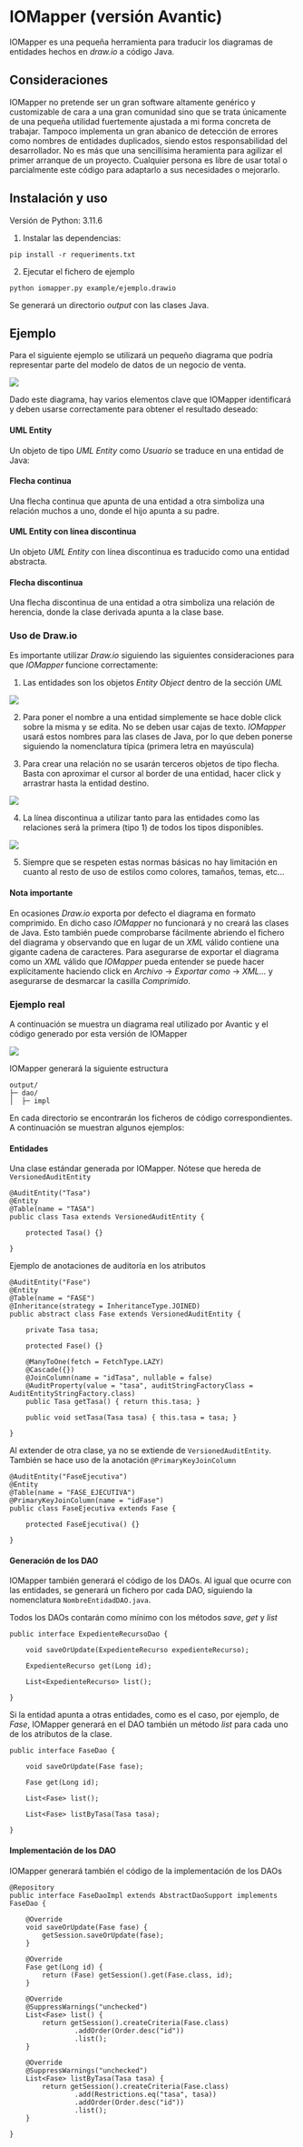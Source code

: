 # IOMapper (versión Avantic)

IOMapper es una pequeña herramienta para traducir los diagramas de entidades hechos en *draw.io* a código Java.

## Consideraciones
IOMapper no pretende ser un gran software altamente genérico y customizable de cara a una gran comunidad sino que se trata únicamente de una pequeña utilidad fuertemente ajustada a mi forma concreta de trabajar. Tampoco implementa un gran abanico de detección de errores como nombres de entidades duplicados, siendo estos responsabilidad del desarrollador. No es más que una sencillísima heramienta para agilizar el primer arranque de un proyecto. Cualquier persona es libre de usar total o parcialmente este código para adaptarlo a sus necesidades o mejorarlo.

## Instalación y uso
Versión de Python: 3.11.6
1. Instalar las dependencias:
```
pip install -r requeriments.txt
```

2. Ejecutar el fichero de ejemplo
```
python iomapper.py example/ejemplo.drawio
```

Se generará un directorio *output* con las clases Java.

## Ejemplo

Para el siguiente ejemplo se utilizará un pequeño diagrama que podría representar parte del modelo de datos de un negocio de venta.

![](docs/diagrama.png)

Dado este diagrama, hay varios elementos clave que IOMapper identificará y deben usarse correctamente para obtener el resultado deseado:

#### UML Entity
Un objeto de tipo *UML Entity* como *Usuario* se traduce en una entidad de Java:

#### Flecha continua
Una flecha continua que apunta de una entidad a otra simboliza una relación muchos a uno, donde el hijo apunta a su padre.

#### UML Entity con línea discontinua
Un objeto *UML Entity* con línea discontinua es traducido como una entidad abstracta.

#### Flecha discontinua
Una flecha discontinua de una entidad a otra simboliza una relación de herencia, donde la clase derivada apunta a la clase base.

### Uso de Draw.io

Es importante utilizar *Draw.io* siguiendo las siguientes consideraciones para que *IOMapper* funcione correctamente:

1. Las entidades son los objetos *Entity Object* dentro de la sección *UML*
   
![](docs/uml.png)

2. Para poner el nombre a una entidad simplemente se hace doble click sobre la misma y se edita. No se deben usar cajas de texto. *IOMapper* usará estos nombres para las clases de Java, por lo que deben ponerse siguiendo la nomenclatura típica (primera letra en mayúscula)

3. Para crear una relación no se usarán terceros objetos de tipo flecha. Basta con aproximar el cursor al border de una entidad, hacer click y arrastrar hasta la entidad destino.
   
![](docs/crearflecha.gif)

4. La línea discontinua a utilizar tanto para las entidades como las relaciones será la primera (tipo 1) de todos los tipos disponibles.
   
![](docs/linea.png)

5. Siempre que se respeten estas normas básicas no hay limitación en cuanto al resto de uso de estilos como colores, tamaños, temas, etc...


#### Nota importante

En ocasiones *Draw.io* exporta por defecto el diagrama en formato comprimido. En dicho caso *IOMapper* no funcionará y no creará las clases de Java. Esto también puede comprobarse fácilmente abriendo el fichero del diagrama y observando que en lugar de un *XML* válido contiene una gigante cadena de caracteres. Para asegurarse de exportar el diagrama como un *XML* válido que *IOMapper* pueda entender se puede hacer explícitamente haciendo click en *Archivo* -> *Exportar como* -> *XML...* y asegurarse de desmarcar la casilla *Comprimido*.


### Ejemplo real

A continuación se muestra un diagrama real utilizado por Avantic y el código generado por esta versión de IOMapper

![](docs/ejemplo.png)

IOMapper generará la siguiente estructura
```
output/
├─ dao/
│  ├─ impl
```

En cada directorio se encontrarán los ficheros de código correspondientes. A continuación se muestran algunos ejemplos:

#### Entidades

Una clase estándar generada por IOMapper. Nótese que hereda de `VersionedAuditEntity`

```
@AuditEntity("Tasa")
@Entity
@Table(name = "TASA")
public class Tasa extends VersionedAuditEntity {

    protected Tasa() {}
      
}
```

Ejemplo de anotaciones de auditoría en los atributos

```
@AuditEntity("Fase")
@Entity
@Table(name = "FASE")
@Inheritance(strategy = InheritanceType.JOINED)
public abstract class Fase extends VersionedAuditEntity {

    private Tasa tasa;
    
    protected Fase() {}
    
    @ManyToOne(fetch = FetchType.LAZY)
    @Cascade({})
    @JoinColumn(name = "idTasa", nullable = false)
    @AuditProperty(value = "tasa", auditStringFactoryClass = AuditEntityStringFactory.class)
    public Tasa getTasa() { return this.tasa; }

    public void setTasa(Tasa tasa) { this.tasa = tasa; }
    
}
```

Al extender de otra clase, ya no se extiende de `VersionedAuditEntity`. También se hace uso de la anotación `@PrimaryKeyJoinColumn` 

```
@AuditEntity("FaseEjecutiva")
@Entity
@Table(name = "FASE_EJECUTIVA")
@PrimaryKeyJoinColumn(name = "idFase")
public class FaseEjecutiva extends Fase {
 
    protected FaseEjecutiva() {}
    
}
```

#### Generación de los DAO

IOMapper también generará el código de los DAOs. Al igual que ocurre con las entidades, se generará un fichero por cada DAO, siguiendo la nomenclatura `NombreEntidadDAO.java`. 

Todos los DAOs contarán como mínimo con los métodos *save*, *get* y *list*

```
public interface ExpedienteRecursoDao {

    void saveOrUpdate(ExpedienteRecurso expedienteRecurso);

    ExpedienteRecurso get(Long id);

    List<ExpedienteRecurso> list();
    
}
```
Si la entidad apunta a otras entidades, como es el caso, por ejemplo, de *Fase*, IOMapper generará en el DAO también un método *list* para cada uno de los atributos de la clase.

```
public interface FaseDao {

    void saveOrUpdate(Fase fase);

    Fase get(Long id);

    List<Fase> list();
    
    List<Fase> listByTasa(Tasa tasa);
    
}
```

#### Implementación de los DAO

IOMapper generará también el código de la implementación de los DAOs

```
@Repository
public interface FaseDaoImpl extends AbstractDaoSupport implements FaseDao {

    @Override
    void saveOrUpdate(Fase fase) {
        getSession.saveOrUpdate(fase);
    }

    @Override
    Fase get(Long id) {
        return (Fase) getSession().get(Fase.class, id);
    }

    @Override
    @SuppressWarnings("unchecked")
    List<Fase> list() {
        return getSession().createCriteria(Fase.class)
                .addOrder(Order.desc("id"))
                .list();
    }

    @Override
    @SuppressWarnings("unchecked")
    List<Fase> listByTasa(Tasa tasa) {
        return getSession().createCriteria(Fase.class)
                .add(Restrictions.eq("tasa", tasa))
                .addOrder(Order.desc("id"))
                .list();
    }
    
}
```
